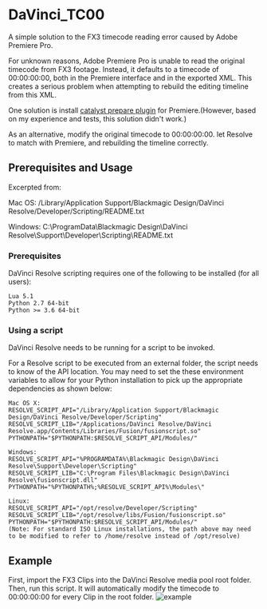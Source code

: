 # DaVinci_TC00
A simple solution to the FX3 timecode reading error caused by Adobe Premiere Pro.

For unknown reasons, Adobe Premiere Pro is unable to read the original timecode from FX3 footage. Instead, it defaults to a timecode of 00:00:00:00, both in the Premiere interface and in the exported XML. This creates a serious problem when attempting to rebuild the editing timeline from this XML.

One solution is install [catalyst prepare plugin](https://support.d-imaging.sony.co.jp/app/cpplugin/en/index.php) for Premiere.(However, based on my experience and tests, this solution didn't work.)

As an alternative, modify the original timecode to 00:00:00:00. let Resolve to match with Premiere, and rebuilding the timeline correctly.

## Prerequisites and Usage
Excerpted from:

Mac OS:
 /Library/Application Support/Blackmagic Design/DaVinci Resolve/Developer/Scripting/README.txt

Windows:
 C:\ProgramData\Blackmagic Design\DaVinci Resolve\Support\Developer\Scripting\README.txt

    


### Prerequisites
DaVinci Resolve scripting requires one of the following to be installed (for all users):

    Lua 5.1
    Python 2.7 64-bit
    Python >= 3.6 64-bit


### Using a script
DaVinci Resolve needs to be running for a script to be invoked.

For a Resolve script to be executed from an external folder, the script needs to know of the API location. 
You may need to set the these environment variables to allow for your Python installation to pick up the appropriate dependencies as shown below:

    Mac OS X:
    RESOLVE_SCRIPT_API="/Library/Application Support/Blackmagic Design/DaVinci Resolve/Developer/Scripting"
    RESOLVE_SCRIPT_LIB="/Applications/DaVinci Resolve/DaVinci Resolve.app/Contents/Libraries/Fusion/fusionscript.so"
    PYTHONPATH="$PYTHONPATH:$RESOLVE_SCRIPT_API/Modules/"

    Windows:
    RESOLVE_SCRIPT_API="%PROGRAMDATA%\Blackmagic Design\DaVinci Resolve\Support\Developer\Scripting"
    RESOLVE_SCRIPT_LIB="C:\Program Files\Blackmagic Design\DaVinci Resolve\fusionscript.dll"
    PYTHONPATH="%PYTHONPATH%;%RESOLVE_SCRIPT_API%\Modules\"

    Linux:
    RESOLVE_SCRIPT_API="/opt/resolve/Developer/Scripting"
    RESOLVE_SCRIPT_LIB="/opt/resolve/libs/Fusion/fusionscript.so"
    PYTHONPATH="$PYTHONPATH:$RESOLVE_SCRIPT_API/Modules/"
    (Note: For standard ISO Linux installations, the path above may need to be modified to refer to /home/resolve instead of /opt/resolve)

## Example
First, import the FX3 Clips into the DaVinci Resolve media pool root folder. 
Then, run this script. It will automatically modify the timecode to 00:00:00:00 for every Clip in the root folder.
![example](https://github.com/UserProjekt/DaVinci_TC00/assets/78477492/907c6219-c220-4ee8-a771-e1f21df2a44f)



